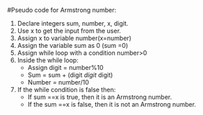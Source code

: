 #Pseudo code for Armstrong number:

1. Declare integers sum, number, x, digit.
2. Use x to get the input from the user.
3. Assign x to variable number(x=number)
4. Assign the variable sum as 0 (sum =0)
5. Assign while loop with a condition number>0
6. Inside the while loop:
   * Assign digit = number%10
   * Sum = sum + (digit *digit* digit)
   * Number = number/10
8. If the while condition is false then:
   * If sum ==x is true, then it is an Armstrong number.
   * If the sum ==x is false, then it is not an Armstrong number.

